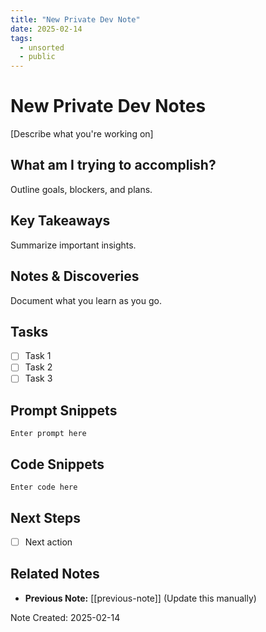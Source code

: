 ```yaml
---
title: "New Private Dev Note"
date: 2025-02-14
tags:
  - unsorted
  - public
---
```


# New Private Dev Notes

[Describe what you're working on]

## What am I trying to accomplish?

Outline goals, blockers, and plans.

## Key Takeaways

Summarize important insights.

## Notes & Discoveries

Document what you learn as you go.

## Tasks

- [ ] Task 1
- [ ] Task 2
- [ ] Task 3

## Prompt Snippets

```
Enter prompt here
```

## Code Snippets

```
Enter code here
```

## Next Steps

- [ ] Next action

## Related Notes

- **Previous Note:** [[previous-note]] (Update this manually)

Note Created: 2025-02-14
